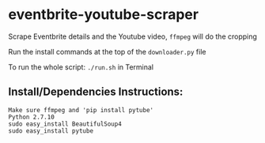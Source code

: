 eventbrite-youtube-scraper
=======================

Scrape Eventbrite details and the Youtube video, `ffmpeg` will do the cropping

Run the install commands at the top of the `downloader.py` file

To run the whole script: `./run.sh` in Terminal

Install/Dependencies Instructions:
----------------------------------

	Make sure ffmpeg and 'pip install pytube'
	Python 2.7.10
	sudo easy_install BeautifulSoup4
	sudo easy_install pytube

